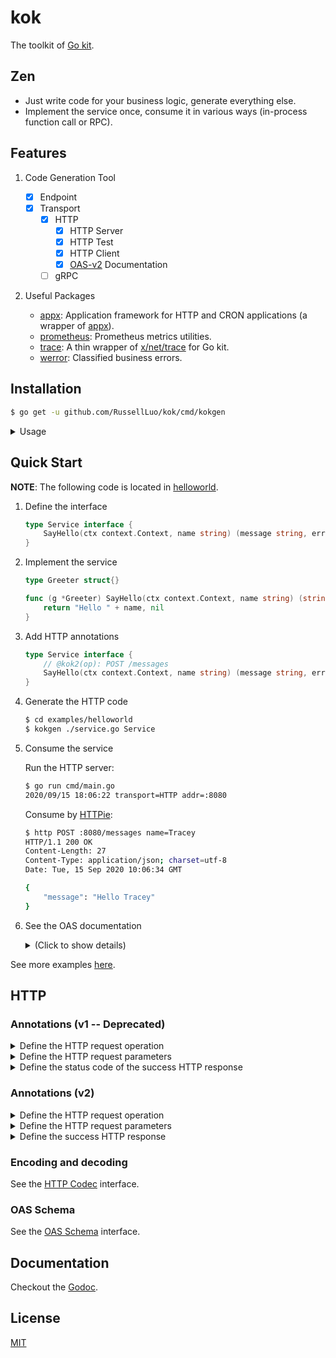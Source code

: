 # kok

The toolkit of [Go kit][1].


## Zen

- Just write code for your business logic, generate everything else.
- Implement the service once, consume it in various ways (in-process function call or RPC).


## Features

1. Code Generation Tool

    - [x] Endpoint
    - [x] Transport
        - [x] HTTP
            + [x] HTTP Server
            + [x] HTTP Test
            + [x] HTTP Client
            + [x] [OAS-v2][2] Documentation
        - [ ] gRPC

2. Useful Packages

    - [appx](pkg/appx): Application framework for HTTP and CRON applications (a wrapper of [appx][3]).
    - [prometheus](pkg/prometheus): Prometheus metrics utilities.
    - [trace](pkg/trace): A thin wrapper of [x/net/trace][4] for Go kit.
    - [werror](pkg/werror): Classified business errors.


## Installation

```bash
$ go get -u github.com/RussellLuo/kok/cmd/kokgen
```

<details>
  <summary> Usage </summary>

```bash
$ kokgen -h
kokgen [flags] source-file interface-name
  -fmt
    	whether to make code formatted (default true)
  -out string
    	output directory (default ".")
  -pkg string
    	package name (default will infer)
  -test string
    	the YAML file that provides test-cases for HTTP (default "./http.test.yaml")
  -trace
    	whether to enable tracing
```

</details>


## Quick Start

**NOTE**: The following code is located in [helloworld](examples/helloworld).

1. Define the interface

    ```go
    type Service interface {
        SayHello(ctx context.Context, name string) (message string, err error)
    }
    ```

2. Implement the service

    ```go
    type Greeter struct{}

    func (g *Greeter) SayHello(ctx context.Context, name string) (string, error) {
        return "Hello " + name, nil
    }
    ```

3. Add HTTP annotations

    ```go
    type Service interface {
        // @kok2(op): POST /messages
        SayHello(ctx context.Context, name string) (message string, err error)
    }
    ```

4. Generate the HTTP code

    ```bash
    $ cd examples/helloworld
    $ kokgen ./service.go Service
    ```

5. Consume the service

    Run the HTTP server:

    ```bash
    $ go run cmd/main.go
    2020/09/15 18:06:22 transport=HTTP addr=:8080
    ```

    Consume by [HTTPie](https://github.com/jakubroztocil/httpie):

    ```bash
    $ http POST :8080/messages name=Tracey
    HTTP/1.1 200 OK
    Content-Length: 27
    Content-Type: application/json; charset=utf-8
    Date: Tue, 15 Sep 2020 10:06:34 GMT

    {
        "message": "Hello Tracey"
    }
    ```

6. See the OAS documentation

    <details>
      <summary> (Click to show details) </summary>

    ```bash
    $ http GET :8080/api
    HTTP/1.1 200 OK
    Content-Length: 848
    Content-Type: text/plain; charset=utf-8
    Date: Tue, 15 Sep 2020 10:08:24 GMT

    swagger: "2.0"
    info:
      version: "1.0.0"
      title: "Swagger Example"
      description: ""
      license:
        name: "MIT"
    host: "example.com"
    basePath: "/api"
    schemes:
      - "https"
    consumes:
      - "application/json"
    produces:
      - "application/json"

    paths:
      /messages:
        post:
          description: ""
          operationId: "SayHello"
          parameters:
            - name: body
              in: body
              schema:
                $ref: "#/definitions/SayHelloRequestBody"

          produces:
            - application/json; charset=utf-8
          responses:
            200:
              description: ""
              schema:
                $ref: "#/definitions/SayHelloResponse"


    definitions:
      SayHelloRequestBody:
        type: object
        properties:
          name:
            type: string
      SayHelloResponse:
        type: object
        properties:
          message:
            type: string
    ```

    </details>

See more examples [here](examples).


## HTTP

### Annotations (v1 -- Deprecated)

<details>
  <summary> Define the HTTP request operation </summary>

- Key: `@kok(op)`
- Value: `"<method> <pattern>"`
    + **method**: The request method
    + **pattern**: The request URL
- Example:

    ```go
    type Service interface {
        // @kok(op): "POST /users"
        CreateUser(ctx context.Context) (err error)
    }
    ```

</details>

<details>
  <summary> Define the HTTP request parameters </summary>

- Key: `@kok(param)`
- Value: `"name:<name>,type:<type>,in:<in>,alias:<alias>"`
    + **name**: The name of the method argument.
    + **type**: The type of the method argument.
        - Optional: Default will infer from the method declaration.
    + **in**:
        - **path**: The method argument is passed via the request path.
        - **query**: The method argument is passed via the request query string.
        - **header**: The method argument is passed via the request headers.
        - **cookie**: The method argument is passed via the request cookies.
            + Not supported yet
        - **body**: The method argument is passed via the request body.
            + Optional: All method arguments, unless otherwise specified, are in **body**.
    + **alias**: The name of the request parameter.
        - Optional: Defaults to **name** if not specified.
- Example:
    + Simple argument:

        ```go
        type Service interface {
            // @kok(op): "DELETE /users/{id}"
            // @kok(param): "name:id,in:path"
            DeleteUser(ctx context.Context, id int) (err error)
        }

        // HTTP request: DELETE /users/101
        ```

</details>

<details>
  <summary> Define the status code of the success HTTP response </summary>


- Key: `@kok(success)`
- Value: `"statusCode:<statusCode>"`
    + **statusCode**: The status code of the success HTTP response.
        - Optional: Defaults to 200 if not specified.
- Example:

    ```go
    type Service interface {
        // @kok(op): "POST /users"
        // @kok(success): "statusCode:201"
        CreateUser(ctx context.Context) (err error)
    }
    ```

</details>

### Annotations (v2)

<details>
  <summary> Define the HTTP request operation </summary>

- Key: `@kok2(op)`
- Value: `<method> <pattern>`
    + **method**: The request method
    + **pattern**: The request URL
- Example:

    ```go
    type Service interface {
        // @kok2(op): POST /users
        CreateUser(ctx context.Context) (err error)
    }
    ```

</details>

<details>
  <summary> Define the HTTP request parameters </summary>

- Key: `@kok2(param)`
- Value: `<argName> < in:<in>,name:<name>,type:<type>`
    + **argName**: The name of the method argument.
        - *Argument aggregation*: By specifying the same **argName**, multiple request parameters (each one is of basic type) can be aggregated into one method argument (of any type).
            + You do not need to repeat the **argName**, only the first one is required.
    + **in**:
        - **path**: The method argument is sourced from a [path parameter](https://swagger.io/docs/specification/describing-parameters/#path-parameters).
        - **query**: The method argument is sourced from a [query parameter](https://swagger.io/docs/specification/describing-parameters/#query-parameters).
        - **header**: The method argument is sourced from a [header parameter](https://swagger.io/docs/specification/describing-parameters/#header-parameters).
        - **cookie**: The method argument is sourced from a [cookie parameter](https://swagger.io/docs/specification/describing-parameters/#cookie-parameters).
            + Not supported yet.
        - **body**: The method argument is sourced from the [request body](https://swagger.io/docs/specification/describing-request-body/).
            + Optional: All method arguments, unless otherwise specified, are in **body**.
        - **request**: The method argument is sourced from a property of Go's [http.Request](https://golang.org/pkg/net/http/#Request).
            + This is a special case, and only one property `RemoteAddr` is available now.
            + Note that parameters located in **request** have no relationship with OAS.
    + **name**: The name of the corresponding request parameter.
        - Optional: Defaults to **argName** if not specified.
    + **type**: The type of the corresponding request parameter.
        - Optional: Defaults to the type of the method argument, if not specified.
        - **Required** for *Argument aggregation* for generating correct OAS documentation.
- Example:
    + Simple argument:

        ```go
        type Service interface {
            // @kok2(op): DELETE /users/{id}
            // @kok2(param): id < in:path
            DeleteUser(ctx context.Context, id int) (err error)
        }

        // HTTP request: DELETE /users/101
        ```
    + Argument aggregation:

        ```go
        type User struct {
            Name string `kok:"query.name"`
            Age  int    `kok:"query.age"`
        }

        type Service interface {
            // @kok2(op): POST /users
            // @kok2(param): user < in:query,name:name,type:string
            // @kok2(param): user < in:query,name:age,type:int
            CreateUser(ctx context.Context, user User) (err error)
        }

        // The equivalent annotations.
        type Service interface {
            // @kok2(op): POST /users
            // @kok2(param): user < in:query,name:name,type:string
            // @kok2(param):      < in:query,name:age,type:int
            CreateUser(ctx context.Context, user User) (err error)
        }

        // HTTP request: POST /users?name=tracey&age=1
        ```

</details>

<details>
  <summary> Define the success HTTP response </summary>


- Key: `@kok2(success)`
- Value: `statusCode:<statusCode>`
    + **statusCode**: The status code of the success HTTP response.
        - Optional: Defaults to 200 if not specified.
- Example:

    ```go
    type Service interface {
        // @kok2(op): POST /users
        // @kok2(success): statusCode:201
        CreateUser(ctx context.Context) (err error)
    }
    ```

</details>

### Encoding and decoding

See the [HTTP Codec](https://github.com/RussellLuo/kok/blob/master/pkg/codec/httpv2/codec.go#L8-L22) interface.

### OAS Schema

See the [OAS Schema](https://github.com/RussellLuo/kok/blob/master/pkg/oasv2/schema.go#L18-L21) interface.


## Documentation

Checkout the [Godoc][5].


## License

[MIT](LICENSE)


[1]: https://github.com/go-kit/kit
[2]: https://swagger.io/specification/v2/
[3]: https://github.com/RussellLuo/appx
[4]: https://pkg.go.dev/golang.org/x/net/trace
[5]: https://pkg.go.dev/github.com/RussellLuo/kok
